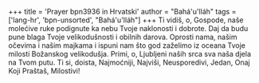 +++
title = 'Prayer bpn3936 in Hrvatski'
author = "Bahá'u'lláh"
tags = ['lang-hr', 'bpn-unsorted', "Bahá'u'lláh"]
+++
Ti vidiš, o, Gospode, naše molećive ruke podignute ka nebu Tvoje naklonosti i dobrote. Daj da budu pune blaga Tvoje velikodušnosti i obilnih darova. Oprosti nama, našim očevima i našim majkama i ispuni nam što god zaželimo iz oceana Tvoje milosti Božanskog velikodušja. Primi, o, Ljubljeni naših srca sva naša djela na Tvom putu. Ti si, doista, Najmoćniji, Najviši, Neusporedivi, Jedan, Onaj Koji Praštaš, Milostivi!
